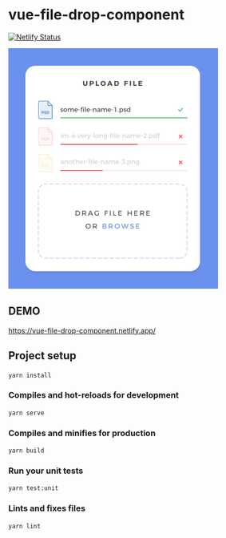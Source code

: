 # vue-file-drop-component

[![Netlify Status](https://api.netlify.com/api/v1/badges/fb6563e8-dd8a-424e-b522-d68d9ed7c4f2/deploy-status)](https://app.netlify.com/sites/vue-file-drop-component/deploys)

![](./src/assets/ui-challenge-february.jpg)

## DEMO
https://vue-file-drop-component.netlify.app/


## Project setup
```
yarn install
```

### Compiles and hot-reloads for development
```
yarn serve
```

### Compiles and minifies for production
```
yarn build
```

### Run your unit tests
```
yarn test:unit
```

### Lints and fixes files
```
yarn lint
```

